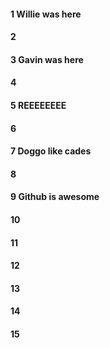 #### 1 Willie was here
#### 2
#### 3 Gavin was here
#### 4
#### 5 REEEEEEEE
#### 6
#### 7 Doggo like cades
#### 8
#### 9 Github is awesome
#### 10
#### 11
#### 12
#### 13
#### 14
#### 15